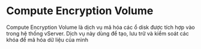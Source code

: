 # Compute Encryption Volume

Compute Encryption Volume  là dịch vụ mã hóa các ổ disk  được tích hợp vào trong hệ thống vServer. Dịch vụ này dùng để tạo, lưu trữ và kiểm soát các khóa để mã hóa dữ liệu của mình&#x20;

<figure><img src="https://docs.vngcloud.vn/download/attachments/59803291/image2020-10-15_10-39-57.png?version=1&#x26;modificationDate=1686204792000&#x26;api=v2" alt=""><figcaption></figcaption></figure>
